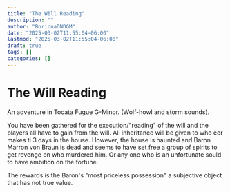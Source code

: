 ```yaml
---
title: "The Will Reading"
description: ""
author: "BoricuaDNDGM"
date: "2025-03-02T11:55:04-06:00"
lastmod: "2025-03-02T11:55:04-06:00"
draft: true
tags: []
categories: []
---
```


# The Will Reading

An adventure in Tocata Fugue G-Minor. (Wolf-howl and storm sounds).

You have been gathered for the execution/"reading" of the will and the players all have to gain from the will.
All inheritance will be given to who eer makes ti 3 days in the house.
However, the house is haunted and Baron Marron von Braun is dead and seems to have set free a group of spirits
to get revenge on who murdered him. Or any one who is an unfortunate sould to have ambition on the fortune.

The rewards is the Baron's "most priceless possession" a subjective object that has not true value.